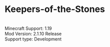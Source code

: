 # Keepers-of-the-Stones
<br>Minecraft Support: 1.19
<br>Mod Version: 2.1.10 Release
<br>Support type: Development